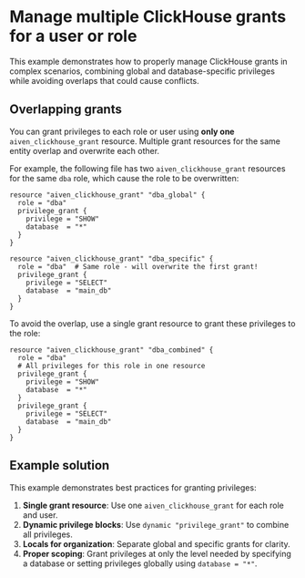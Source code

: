 # Manage multiple ClickHouse grants for a user or role

This example demonstrates how to properly manage ClickHouse grants in complex scenarios, combining global and database-specific privileges while avoiding overlaps that could cause conflicts.

## Overlapping grants

You can grant privileges to each role or user using **only one** `aiven_clickhouse_grant` resource. Multiple grant resources for the same entity overlap and overwrite each other.

For example, the following file has two `aiven_clickhouse_grant` resources for the same `dba` role, which cause the role to be overwritten:
```hcl
resource "aiven_clickhouse_grant" "dba_global" {
  role = "dba"
  privilege_grant {
    privilege = "SHOW"
    database  = "*"
  }
}

resource "aiven_clickhouse_grant" "dba_specific" {
  role = "dba"  # Same role - will overwrite the first grant!
  privilege_grant {
    privilege = "SELECT"
    database  = "main_db"
  }
}
```

To avoid the overlap, use a single grant resource to grant these privileges to the role:
```hcl
resource "aiven_clickhouse_grant" "dba_combined" {
  role = "dba"
  # All privileges for this role in one resource
  privilege_grant {
    privilege = "SHOW"
    database  = "*"
  }
  privilege_grant {
    privilege = "SELECT"
    database  = "main_db"
  }
}
```

## Example solution

This example demonstrates best practices for granting privileges:

1. **Single grant resource**: Use one `aiven_clickhouse_grant` for each role and user.
2. **Dynamic privilege blocks**: Use `dynamic "privilege_grant"` to combine all privileges.
3. **Locals for organization**: Separate global and specific grants for clarity.
4. **Proper scoping**: Grant privileges at only the level needed by specifying a database or setting privileges globally using `database = "*"`.
